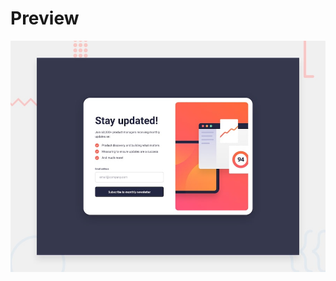 # Preview

![Design preview for the Newsletter sign-up form with success message coding challenge](./design/desktop-preview.jpg)

